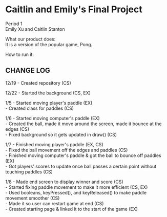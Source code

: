 <h1> Caitlin and Emily's Final Project </h1>

Period 1 <br>
Emily Xu and Caitlin Stanton <br>

What our product does: <br>
It is a version of the popular game, Pong. <br>

How to run it:


<h2> CHANGE LOG </h2>
12/19 - Created repository (CS) <br>

12/22 - Started the background (CS, EX) <br>

1/5 - Started moving player's paddle (EX) <br>
    - Created class for paddles (CS) <br>
    
1/6 - Started moving computer's paddle (EX) <br>
    - Created the ball, made it move around the screen, made it bounce at the edges (CS) <br>
    - Fixed background so it gets updated in draw() (CS) <br>
    
1/7 - Finished moving player's paddle (EX, CS) <br>
    - Fixed the ball movement off the edges and paddles (CS) <br>
    - Finished moving computer's paddle & got the ball to bounce off paddles (EX) <br>
    - Got players' scores to update once ball passes a certain point without touching paddles (CS) <br>
    
1/8 - Made end screen to display winner and score (CS) <br>
    - Started fixing paddle movement to make it more efficient (CS, EX) <br>
    - Used booleans, keyPressed(), and keyReleased() to make paddle movement smoother (CS) <br>
    - Made it so user can restart game at end (CS) <br>
    - Created starting page & linked it to the start of the game (EX) <br>
